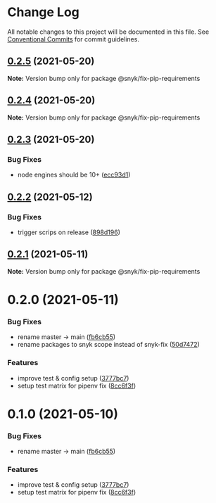 # Change Log

All notable changes to this project will be documented in this file.
See [Conventional Commits](https://conventionalcommits.org) for commit guidelines.

## [0.2.5](https://github.com/snyk-tech-services/python-fix/compare/@snyk/fix-pip-requirements@0.2.4...@snyk/fix-pip-requirements@0.2.5) (2021-05-20)

**Note:** Version bump only for package @snyk/fix-pip-requirements





## [0.2.4](https://github.com/snyk-tech-services/python-fix/compare/@snyk/fix-pip-requirements@0.2.3...@snyk/fix-pip-requirements@0.2.4) (2021-05-20)

**Note:** Version bump only for package @snyk/fix-pip-requirements





## [0.2.3](https://github.com/snyk-tech-services/python-fix/compare/@snyk/fix-pip-requirements@0.2.2...@snyk/fix-pip-requirements@0.2.3) (2021-05-20)


### Bug Fixes

* node engines should be 10+ ([ecc93d1](https://github.com/snyk-tech-services/python-fix/commit/ecc93d1fb4aea5e8c719801c4ef54a80b0b86548))





## [0.2.2](https://github.com/snyk-tech-services/python-fix/compare/@snyk/fix-pip-requirements@0.2.1...@snyk/fix-pip-requirements@0.2.2) (2021-05-12)


### Bug Fixes

* trigger scrips on release ([898d196](https://github.com/snyk-tech-services/python-fix/commit/898d196788adca42f8b8eff926b26db847b21656))





## [0.2.1](https://github.com/snyk-tech-services/python-fix/compare/@snyk/fix-pip-requirements@0.2.0...@snyk/fix-pip-requirements@0.2.1) (2021-05-11)

**Note:** Version bump only for package @snyk/fix-pip-requirements





# 0.2.0 (2021-05-11)


### Bug Fixes

* rename master -> main ([fb6cb55](https://github.com/snyk-tech-services/python-fix/commit/fb6cb55cb137d102ace831984e94feb3456264fd))
* rename packages to snyk scope instead of snyk-fix ([50d7472](https://github.com/snyk-tech-services/python-fix/commit/50d74721e345cd437e50a86b2cdadbedc455d081))


### Features

* improve test & config setup ([3777bc7](https://github.com/snyk-tech-services/python-fix/commit/3777bc7270372cb6eff8819a641f3f0c94b97064))
* setup test matrix for pipenv fix ([8cc6f3f](https://github.com/snyk-tech-services/python-fix/commit/8cc6f3f906838dde9e26448e60b3f03039d6305e))





# 0.1.0 (2021-05-10)


### Bug Fixes

* rename master -> main ([fb6cb55](https://github.com/snyk-tech-services/python-fix/commit/fb6cb55cb137d102ace831984e94feb3456264fd))


### Features

* improve test & config setup ([3777bc7](https://github.com/snyk-tech-services/python-fix/commit/3777bc7270372cb6eff8819a641f3f0c94b97064))
* setup test matrix for pipenv fix ([8cc6f3f](https://github.com/snyk-tech-services/python-fix/commit/8cc6f3f906838dde9e26448e60b3f03039d6305e))
